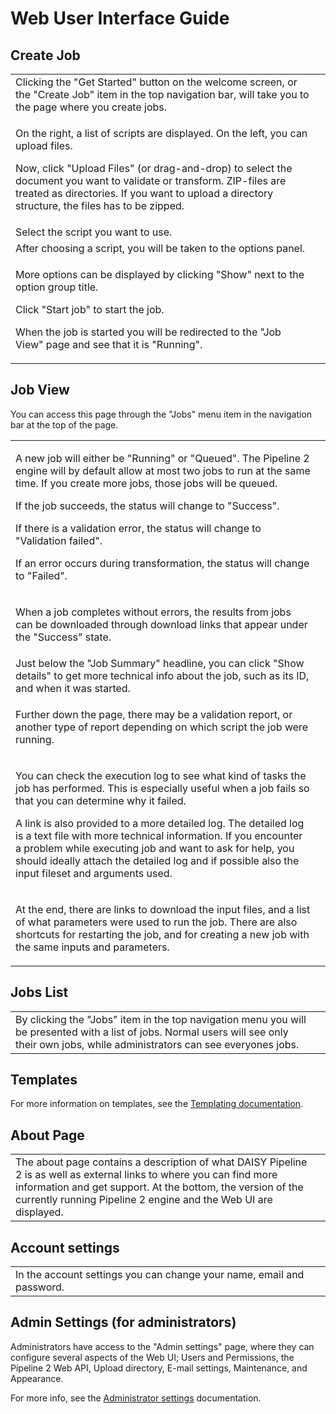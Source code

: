 # Web User Interface Guide

## Create Job

<table role="presentation">
<tr><td>Clicking the "Get Started" button on the welcome screen, or the "Create Job" item in the top navigation bar, will take you to the page where you create jobs.</td><td><img src="images/38.png" alt=""/></td></tr>
<tr><td><p>On the right, a list of scripts are displayed. On the left, you can upload files.</p>
<p>Now, click "Upload Files" (or drag-and-drop) to select the document you want to validate or transform. ZIP-files are treated as directories. If you want to upload a directory structure, the files has to be zipped.</p></td><td><img src="images/31.png" alt=""/></td></tr>
<tr><td>Select the script you want to use.</td><td><img src="images/37.png" alt=""/></td></tr>
<tr><td>After choosing a script, you will be taken to the options panel.</td><td><img src="images/32.png" alt=""/></td></tr>
<tr><td><p>More options can be displayed by clicking "Show" next to the option group title.</p>
<p>Click "Start job" to start the job.</p>
<p>When the job is started you will be redirected to the "Job View" page and see that it is "Running".</p></td><td><img src="images/33.png" alt=""/></td></tr>
</table>

## Job View

You can access this page through the "Jobs" menu item in the navigation bar at the top of the page.

<table role="presentation">
<tr><td><p>A new job will either be "Running" or "Queued". The Pipeline 2 engine will by default allow at most two jobs to run at the same time. If you create more jobs, those jobs will be queued.</p>

<p>If the job succeeds, the status will change to "Success".</p>
<p>If there is a validation error, the status will change to "Validation failed".</p>
<p>If an error occurs during transformation, the status will change to "Failed".</p></td><td><img src="images/18.png" alt=""/></td></tr>
<tr><td><p>When a job completes without errors, the results from jobs can be downloaded through download links that appear under the "Success" state.</p></td><td><img src="images/21.png" alt=""/></td></tr>
<tr><td>Just below the "Job Summary" headline, you can click "Show details" to get more technical info about the job, such as its ID, and when it was started.</td><td><img src="images/20.png" alt=""/></td></tr>
<tr><td><p>Further down the page, there may be a validation report, or another type of report depending on which script the job were running.</p></td><td><img src="images/36.png" alt=""/></td></tr>
<tr><td><p>You can check the execution log to see what kind of tasks the job has performed. This is especially useful when a job fails so that you can determine why it failed.</p>
<p>A link is also provided to a more detailed log. The detailed log is a text file with more technical information. If you encounter a problem while executing job and want to ask for help, you should ideally attach the detailed log and if possible also the input fileset and arguments used.</p></td><td><img src="images/19.png" alt=""/></td></tr>
<tr><td><p>At the end, there are links to download the input files, and a list of what parameters were used to run the job. There are also shortcuts for restarting the job, and for creating a new job with the same inputs and parameters.</p></td><td><img src="images/34.png" alt=""/></td></tr>
</table>

## Jobs List

<table role="presentation"><body>
<tr><td>By clicking the "Jobs" item in the top navigation menu you will be presented with a list of jobs. Normal users will see only their own jobs, while administrators can see everyones jobs.</td><td><img src="images/35.png" alt=""/></td></tr>
</body></table>

## Templates

For more information on templates, see the [Templating documentation](Templating).

## About Page

<table role="presentation"><body>
<tr><td>The about page contains a description of what DAISY Pipeline 2 is as well as external links to where you can find more information and get support. At the bottom, the version of the currently running Pipeline 2 engine and the Web UI are displayed.</td><td><img src="images/22.png" alt=""/></td></tr>
</body></table>

## Account settings

<table role="presentation"><body>
<tr><td>In the account settings you can change your name, email and password.</td><td><img src="images/23.png" alt=""/></td></tr>
</body></table>

## Admin Settings (for administrators)

Administrators have access to the "Admin settings" page, where they can configure several aspects of the Web UI; Users and Permissions, the Pipeline 2 Web API, Upload directory, E-mail settings, Maintenance, and Appearance.

For more info, see the [Administrator settings](Administrator-settings) documentation.
